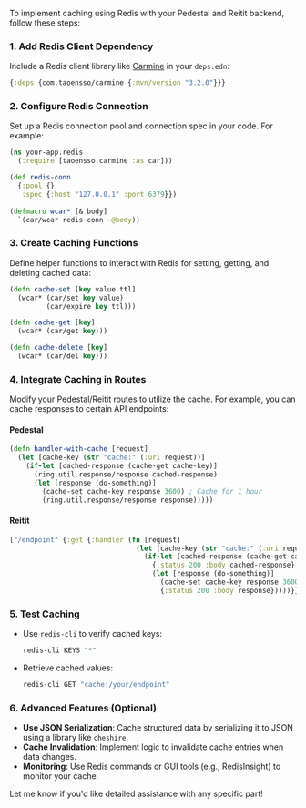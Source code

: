 To implement caching using Redis with your Pedestal and Reitit backend, follow these steps:

### 1. **Add Redis Client Dependency**
Include a Redis client library like [Carmine](https://github.com/ptaoussanis/carmine) in your `deps.edn`:

```clojure
{:deps {com.taoensso/carmine {:mvn/version "3.2.0"}}}
```

### 2. **Configure Redis Connection**
Set up a Redis connection pool and connection spec in your code. For example:

```clojure
(ns your-app.redis
  (:require [taoensso.carmine :as car]))

(def redis-conn
  {:pool {}
   :spec {:host "127.0.0.1" :port 6379}})
   
(defmacro wcar* [& body]
  `(car/wcar redis-conn ~@body))
```

### 3. **Create Caching Functions**
Define helper functions to interact with Redis for setting, getting, and deleting cached data:

```clojure
(defn cache-set [key value ttl]
  (wcar* (car/set key value)
         (car/expire key ttl)))

(defn cache-get [key]
  (wcar* (car/get key)))

(defn cache-delete [key]
  (wcar* (car/del key)))
```

### 4. **Integrate Caching in Routes**
Modify your Pedestal/Reitit routes to utilize the cache. For example, you can cache responses to certain API endpoints:

#### Pedestal
```clojure
(defn handler-with-cache [request]
  (let [cache-key (str "cache:" (:uri request))]
    (if-let [cached-response (cache-get cache-key)]
      (ring.util.response/response cached-response)
      (let [response (do-something)]
        (cache-set cache-key response 3600) ; Cache for 1 hour
        (ring.util.response/response response)))))
```

#### Reitit
```clojure
["/endpoint" {:get {:handler (fn [request]
                               (let [cache-key (str "cache:" (:uri request))]
                                 (if-let [cached-response (cache-get cache-key)]
                                   {:status 200 :body cached-response}
                                   (let [response (do-something)]
                                     (cache-set cache-key response 3600)
                                     {:status 200 :body response}))))}}]
```

### 5. **Test Caching**
- Use `redis-cli` to verify cached keys:
  ```bash
  redis-cli KEYS "*"
  ```
- Retrieve cached values:
  ```bash
  redis-cli GET "cache:/your/endpoint"
  ```

### 6. **Advanced Features (Optional)**
- **Use JSON Serialization**: Cache structured data by serializing it to JSON using a library like `cheshire`.
- **Cache Invalidation**: Implement logic to invalidate cache entries when data changes.
- **Monitoring**: Use Redis commands or GUI tools (e.g., RedisInsight) to monitor your cache.

Let me know if you'd like detailed assistance with any specific part!